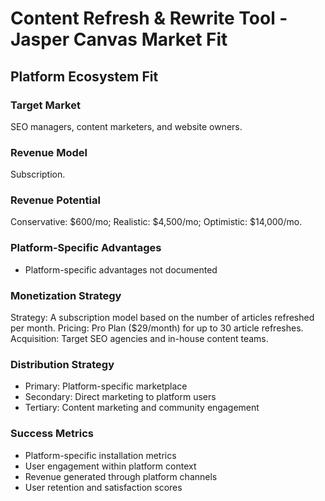 # Content Refresh & Rewrite Tool - Jasper Canvas Market Fit

## Platform Ecosystem Fit

### Target Market
SEO managers, content marketers, and website owners.

### Revenue Model
Subscription.

### Revenue Potential
Conservative: $600/mo; Realistic: $4,500/mo; Optimistic: $14,000/mo.

### Platform-Specific Advantages
- Platform-specific advantages not documented

### Monetization Strategy
Strategy: A subscription model based on the number of articles refreshed per month. Pricing: Pro Plan ($29/month) for up to 30 article refreshes. Acquisition: Target SEO agencies and in-house content teams.

### Distribution Strategy
- Primary: Platform-specific marketplace
- Secondary: Direct marketing to platform users
- Tertiary: Content marketing and community engagement

### Success Metrics
- Platform-specific installation metrics
- User engagement within platform context
- Revenue generated through platform channels
- User retention and satisfaction scores
